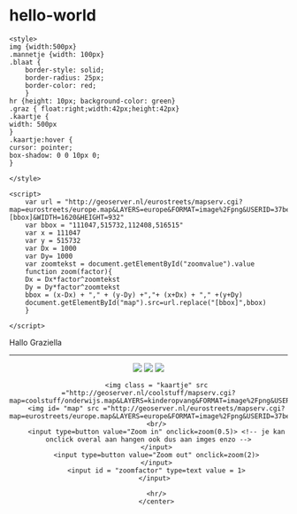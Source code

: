 # hello-world
<!DOCTYPE html>
<html>
<head>
	<title>AJ Cursus</title>
	<meta charset="UTF-8"> 
	
	
	<style>
	img {width:500px}
	.mannetje {width: 100px}
	.blaat {
		border-style: solid; 
		border-radius: 25px; 
		border-color: red;
		}
	hr {height: 10px; background-color: green}
	.graz { float:right;width:42px;height:42px}
	.kaartje {
	width: 500px
	}
	.kaartje:hover {
	cursor: pointer;
	box-shadow: 0 0 10px 0;
	}
	
	</style>
	
	<script>
		var url = "http://geoserver.nl/eurostreets/mapserv.cgi?map=eurostreets/europe.map&LAYERS=europe&FORMAT=image%2Fpng&USERID=37beec27b374&TRANSPARENT=TRUE&SERVICE=WMS&VERSION=1.1.1&REQUEST=GetMap&STYLES=&SRS=EPSG%3A28992&BBOX=[bbox]&WIDTH=1620&HEIGHT=932"
		var bbox = "111047,515732,112408,516515"
		var x = 111047
		var y = 515732
		var Dx = 1000
		var Dy= 1000
		var zoomtekst = document.getElementById("zoomvalue").value
		function zoom(factor){
		Dx = Dx*factor^zoomtekst
		Dy = Dy*factor^zoomtekst
		bbox = (x-Dx) + "," + (y-Dy) +","+ (x+Dx) + "," +(y+Dy)
		document.getElementById("map").src=url.replace("[bbox]",bbox)	
		}

	</script>
</head>	

		
<body>
		Hallo Graziella<br/>
		<hr/>
		<center>
		<img class = "mannetje graz" src= "http://smoelenboek.geodan.nl/erplex/face?doc_id=6577">
		<img class = "mannetje" src= "http://smoelenboek.geodan.nl/erplex/face?doc_id=24224">
		<img class = "mannetje blaat" src= "http://smoelenboek.geodan.nl/erplex/face?doc_id=46426">
		<br/>
		
		<img class = "kaartje" src ="http://geoserver.nl/coolstuff/mapserv.cgi?map=coolstuff/onderwijs.map&LAYERS=kinderopvang&FORMAT=image%2Fpng&USERID=37beec27b374&TRANSPARENT=true&SERVICE=WMS&VERSION=1.1.1&REQUEST=GetMap&STYLES=&SRS=EPSG%3A28992&BBOX=130014.6113341,514888.31400229,151787.4113341,527414.39400229&WIDTH=1620&HEIGHT=932">
		<img id= "map" src ="http://geoserver.nl/eurostreets/mapserv.cgi?map=eurostreets/europe.map&LAYERS=europe&FORMAT=image%2Fpng&USERID=37beec27b374&TRANSPARENT=TRUE&SERVICE=WMS&VERSION=1.1.1&REQUEST=GetMap&STYLES=&SRS=EPSG%3A28992&BBOX=111047.4,515732.16,112408.2,516515.04&WIDTH=1620&HEIGHT=932">
		<br/>
		<input type=button value="Zoom in" onclick=zoom(0.5)> <!-- je kan onclick overal aan hangen ook dus aan imges enzo -->
		</input>
		<input type=button value="Zoom out" onclick=zoom(2)>
		</input>
		<input id = "zoomfactor" type=text value = 1>
		</input> 
		
		<hr/>
		</center>
</body>

</html>


